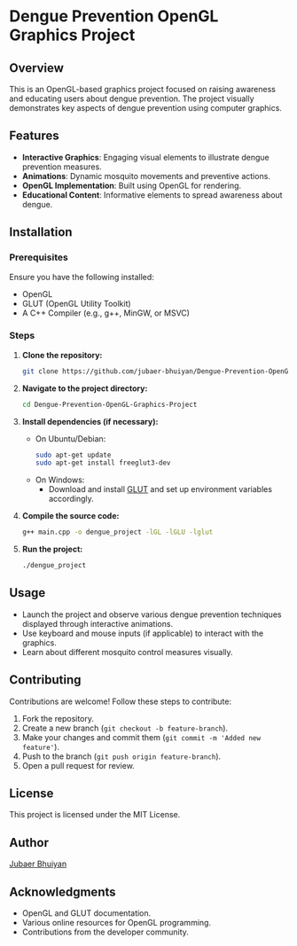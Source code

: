 # Dengue Prevention OpenGL Graphics Project

## Overview
This is an OpenGL-based graphics project focused on raising awareness and educating users about dengue prevention. The project visually demonstrates key aspects of dengue prevention using computer graphics.

## Features
- **Interactive Graphics**: Engaging visual elements to illustrate dengue prevention measures.
- **Animations**: Dynamic mosquito movements and preventive actions.
- **OpenGL Implementation**: Built using OpenGL for rendering.
- **Educational Content**: Informative elements to spread awareness about dengue.

## Installation
### Prerequisites
Ensure you have the following installed:
- OpenGL
- GLUT (OpenGL Utility Toolkit)
- A C++ Compiler (e.g., g++, MinGW, or MSVC)

### Steps
1. **Clone the repository:**
   ```bash
   git clone https://github.com/jubaer-bhuiyan/Dengue-Prevention-OpenGL-Graphics-Project.git
   ```
2. **Navigate to the project directory:**
   ```bash
   cd Dengue-Prevention-OpenGL-Graphics-Project
   ```
3. **Install dependencies (if necessary):**
   - On Ubuntu/Debian:
     ```bash
     sudo apt-get update
     sudo apt-get install freeglut3-dev
     ```
   - On Windows:
     - Download and install [GLUT](https://www.transmissionzero.co.uk/software/freeglut-devel/) and set up environment variables accordingly.

4. **Compile the source code:**
   ```bash
   g++ main.cpp -o dengue_project -lGL -lGLU -lglut
   ```

5. **Run the project:**
   ```bash
   ./dengue_project
   ```

## Usage
- Launch the project and observe various dengue prevention techniques displayed through interactive animations.
- Use keyboard and mouse inputs (if applicable) to interact with the graphics.
- Learn about different mosquito control measures visually.

## Contributing
Contributions are welcome! Follow these steps to contribute:
1. Fork the repository.
2. Create a new branch (`git checkout -b feature-branch`).
3. Make your changes and commit them (`git commit -m 'Added new feature'`).
4. Push to the branch (`git push origin feature-branch`).
5. Open a pull request for review.

## License
This project is licensed under the MIT License.

## Author
[Jubaer Bhuiyan](https://github.com/jubaer-bhuiyan)

## Acknowledgments
- OpenGL and GLUT documentation.
- Various online resources for OpenGL programming.
- Contributions from the developer community.
